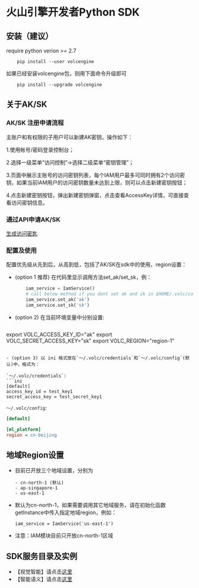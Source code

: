 # 火山引擎开发者Python SDK

## 安装（建议）
require python verion >= 2.7

```
    pip install --user volcengine
```

如果已经安装volcengine包，则用下面命令升级即可
```
    pip install --upgrade volcengine
```

## 关于AK/SK

### AK/SK 注册申请流程

主账户和有权限的子用户可以新建AK密钥，操作如下：

1.使用帐号/密码登录控制台；

2.选择一级菜单“访问控制”->选择二级菜单“密钥管理”；

3.页面中展示主账号的访问密钥列表，每个IAM用户最多可同时拥有2个访问密钥，如果当前IAM用户的访问密钥数量未达到上限，则可以点击新建密钥按钮；

4.点击新建密钥按钮，弹出新建密钥弹窗，点击查看AccessKey详情，可直接查看访问密钥信息。

### 通过API申请AK/SK

[生成访问密匙](https://www.volcengine.cn/docs/6291/65578)

### 配置及使用

配置优先级从先到后，从高到低，包括了AK/SK在sdk中的使用，region设置：

- (option 1 推荐) 在代码里显示调用方法set_ak/set_sk，例：

  ```python
      iam_service = IamService()
      # call below method if you dont set ak and sk in $HOME/.volc/config
      iam_service.set_ak('ak')
      iam_service.set_sk('sk')
  ```
  
- (option 2) 在当前环境变量中分别设置:

  ```bash
export VOLC_ACCESS_KEY_ID="ak"
export VOLC_SECRET_ACCESS_KEY="sk"
export VOLC_REGION="region-1"
  ```

- (option 3) 以 ini 格式放在`～/.volc/credentials`和`～/.volc/config`(默认)中，格式为：

  `～/.volc/credentials`:
  ```ini
[default]
access_key_id = test_key1
secret_access_key = test_secret_key1
  ```

  `～/.volc/config`:

  ```ini
[default]

[ml_platform]
region = cn-beijing 
  ```

## 地域Region设置

- 目前已开放三个地域设置，分别为

  ```
  - cn-north-1 (默认)
  - ap-singapore-1
  - us-east-1
  ```

- 默认为cn-north-1，如果需要调用其它地域服务，请在初始化函数getInstance中传入指定地域region，例如：
  
  ```
  iam_service = IamService('us-east-1')
  ```

- 注意：IAM模块目前只开放cn-north-1区域

## SDK服务目录及实例

- 【视觉智能】请点击[这里](volcengine/visual/README.md)
- 【智能语义】请点击[这里](volcengine/nlp/README.md)